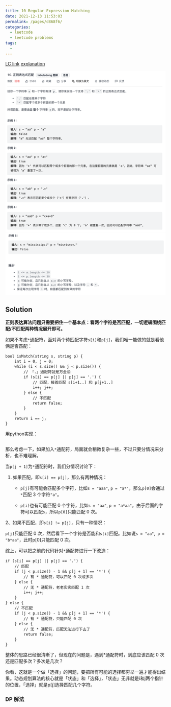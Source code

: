 ```yaml
---
title: 10-Regular Expression Matching
date: 2021-12-13 11:53:03
permalink: /pages/d868f6/
categories:
  - leetcode
  - leetcode problems
tags:
  - 
---
```

[LC link](https://leetcode-cn.com/problems/regular-expression-matching/) 
[explanation](https://mp.weixin.qq.com/s/rnaFK05IcFWvNN1ppNf2ug)

![](https://raw.githubusercontent.com/emmableu/image/master/10-0.png)
![](https://raw.githubusercontent.com/emmableu/image/master/10-1.png)

## Solution
**正则表达算法问题只需要把住一个基本点：看两个字符是否匹配，一切逻辑围绕匹配/不匹配两种情况展开即可。**

如果不考虑`*`通配符，面对两个待匹配字符`s[i]`和`p[j]`，我们唯一能做的就是看他俩是否匹配：
```
bool isMatch(string s, string p) {
    int i = 0, j = 0;
    while (i < s.size() && j < p.size()) {
        // 「.」通配符就是万金油
        if (s[i] == p[j] || p[j] == '.') {
            // 匹配，接着匹配 s[i+1..] 和 p[j+1..]
            i++; j++;
        } else {
            // 不匹配
            return false;
        }
    }
    return i == j;
}
```

用python实现：
```python

```

那么考虑一下，如果加入`*`通配符，局面就会稍微复杂一些，不过只要分情况来分析，也不难理解。

当`p[j + 1]`为`*`通配符时，我们分情况讨论下：

1. 如果匹配，即`s[i] == p[j]`，那么有两种情况：

    - `p[j]`有可能会匹配多个字符，比如`s = "aaa"`, `p = "a*"`，那么`p[0]`会通过`*`匹配 3 个字符`"a"`。

    - `p[i]`也有可能匹配 0 个字符，比如`s = "aa"`, `p = "a*aa"`，由于后面的字符可以匹配`s`，所以`p[0]`只能匹配 0 次。

2、如果不匹配，即`s[i] != p[j]`，只有一种情况：

`p[j]`只能匹配 0 次，然后看下一个字符是否能和`s[i]`匹配。比如说`s = "aa"`,` p = "b*aa"`，此时p[0]只能匹配 0 次。

综上，可以把之前的代码针对`*`通配符进行一下改造：


```
if (s[i] == p[j] || p[j] == '.') {
    // 匹配
    if (j < p.size() - 1 && p[j + 1] == '*') {
        // 有 * 通配符，可以匹配 0 次或多次
    } else {
        // 无 * 通配符，老老实实匹配 1 次
        i++; j++;
    }
} else {
    // 不匹配
    if (j < p.size() - 1 && p[j + 1] == '*') {
        // 有 * 通配符，只能匹配 0 次
    } else {
        // 无 * 通配符，匹配无法进行下去了
        return false;
    }
}
```

整体的思路已经很清晰了，但现在的问题是，遇到*通配符时，到底应该匹配 0 次还是匹配多次？多次是几次？

你看，这就是一个做「选择」的问题，要把所有可能的选择都穷举一遍才能得出结果。动态规划算法的核心就是「状态」和「选择」，「状态」无非就是i和j两个指针的位置，「选择」就是p[j]选择匹配几个字符。

### DP 解法
